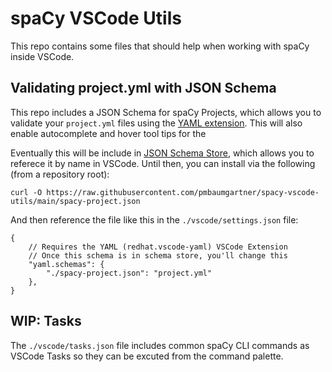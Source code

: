# spaCy VSCode Utils

This repo contains some files that should help when working with spaCy inside VSCode.

## Validating project.yml with JSON Schema

This repo includes a JSON Schema for spaCy Projects, which allows you to validate your `project.yml` files using the [YAML extension](https://marketplace.visualstudio.com/items?itemName=redhat.vscode-yaml). This will also enable autocomplete and hover tool tips for the 

Eventually this will be include in [JSON Schema Store](https://www.schemastore.org/json/), which allows you to referece it by name in VSCode. Until then, you can install via the following (from a repository root):

```
curl -O https://raw.githubusercontent.com/pmbaumgartner/spacy-vscode-utils/main/spacy-project.json
```

And then reference the file like this in the `./vscode/settings.json` file:

```
{
    // Requires the YAML (redhat.vscode-yaml) VSCode Extension 
    // Once this schema is in schema store, you'll change this
    "yaml.schemas": {
        "./spacy-project.json": "project.yml"
    },
}
```

## WIP: Tasks

The `./vscode/tasks.json` file includes common spaCy CLI commands as VSCode Tasks so they can be excuted from the command palette.